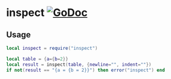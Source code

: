 # inspect [![GoDoc](https://godoc.org/github.com/alexjx/gopher-lua-libs/inspect?status.svg)](https://godoc.org/github.com/alexjx/gopher-lua-libs/inspect)

## Usage

```lua
local inspect = require("inspect")

local table = {a={b=2}}
local result = inspect(table, {newline="", indent=""})
if not(result == "{a = {b = 2}}") then error("inspect") end
```
